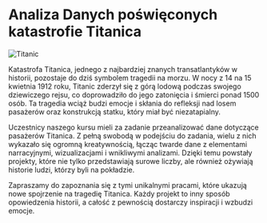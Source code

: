 
# Analiza Danych poświęconych katastrofie Titanica

![Titanic](../assets/RMS_Titanic_3.jpg)

Katastrofa Titanica, jednego z najbardziej znanych transatlantyków w historii, pozostaje do dziś symbolem tragedii na morzu. W nocy z 14 na 15 kwietnia 1912 roku, Titanic zderzył się z górą lodową podczas swojego dziewiczego rejsu, co doprowadziło do jego zatonięcia i śmierci ponad 1500 osób. Ta tragedia wciąż budzi emocje i skłania do refleksji nad losem pasażerów oraz konstrukcją statku, który miał być niezatapialny.

Uczestnicy naszego kursu mieli za zadanie przeanalizować dane dotyczące pasażerów Titanica. Z pełną swobodą w podejściu do zadania, wielu z nich wykazało się ogromną kreatywnością, łącząc twarde dane z elementami narracyjnymi, wizualizacjami i wnikliwymi analizami. Dzięki temu powstały projekty, które nie tylko przedstawiają surowe liczby, ale również ożywiają historie ludzi, którzy byli na pokładzie.

Zapraszamy do zapoznania się z tymi unikalnymi pracami, które ukazują nowe spojrzenie na tragedię Titanica. Każdy projekt to inny sposób opowiedzenia historii, a całość z pewnością dostarczy inspiracji i wzbudzi emocje.
